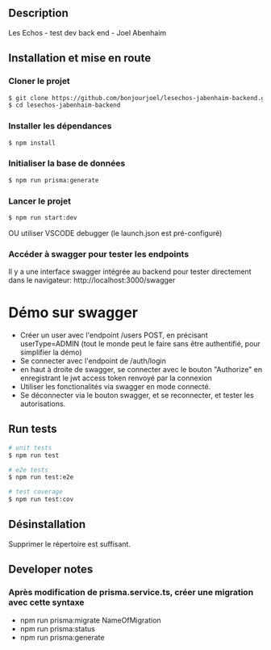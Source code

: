 ## Description

Les Echos - test dev back end - Joel Abenhaim

## Installation et mise en route

### Cloner le projet

```bash
$ git clone https://github.com/bonjourjoel/lesechos-jabenhaim-backend.git
$ cd lesechos-jabenhaim-backend
```

### Installer les dépendances

```bash
$ npm install
```

### Initialiser la base de données

```bash
$ npm run prisma:generate
```

### Lancer le projet

```bash
$ npm run start:dev
```

OU utiliser VSCODE debugger (le launch.json est pré-configuré)

### Accéder à swagger pour tester les endpoints

Il y a une interface swagger intégrée au backend pour tester directement dans le navigateur:
http://localhost:3000/swagger

# Démo sur swagger

- Créer un user avec l'endpoint /users POST, en précisant userType=ADMIN (tout le monde peut le faire sans être authentifié, pour simplifier la démo)
- Se connecter avec l'endpoint de /auth/login
- en haut à droite de swagger, se connecter avec le bouton "Authorize" en enregistrant le jwt access token renvoyé par la connexion
- Utiliser les fonctionalités via swagger en mode connecté.
- Se déconnecter via le bouton swagger, et se reconnecter, et tester les autorisations.

## Run tests

```bash
# unit tests
$ npm run test

# e2e tests
$ npm run test:e2e

# test coverage
$ npm run test:cov
```

## Désinstallation

Supprimer le répertoire est suffisant.

## Developer notes

### Après modification de prisma.service.ts, créer une migration avec cette syntaxe

- npm run prisma:migrate NameOfMigration
- npm run prisma:status
- npm run prisma:generate
